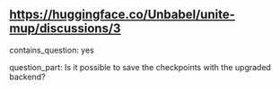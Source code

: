 ## https://huggingface.co/Unbabel/unite-mup/discussions/3

contains_question: yes

question_part: Is it possible to save the checkpoints with the upgraded backend?